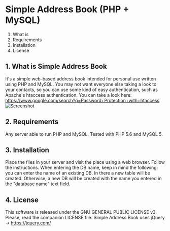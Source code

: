 # Simple Address Book (PHP + MySQL)


1. What is
2. Requirements
3. Installation
4. License


## 1. What is Simple Address Book
It's a simple web-based address book intended for personal use
written using PHP and MySQL.
You may not want everyone else taking a look to your contacts,
so you can use some kind of easy authentication, such as
Apache's htaccess authentication. You can take a look here:
<a href="https://www.google.com/search?q=Password+Protection+with+htaccess" target="_blank">https://www.google.com/search?q=Password+Protection+with+htaccess</a>
![Screenshot](http://julifos.com/soft/simple-address-book/screenshot.png "")

## 2. Requirements
Any server able to run PHP and MySQL.
Tested with PHP 5.6 and MySQL 5.

## 3. Installation
Place the files in your server and visit the place using a web
browser. Follow the instructions.
When entering the DB name, keep in mind the following: you can
enter the name of an existing DB. In there a new table will be
created. Otherwise, a new DB will be created with the name you
entered in the "database name" text field.

## 4. License
This software is released under the GNU GENERAL PUBLIC LICENSE v3.
Please, read the companion LICENSE file.
Simple Address Book uses jQuery -> https://jquery.com/

